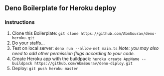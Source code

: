 ## Deno Boilerplate for Heroku deploy

### Instructions
1. Clone this Boilerplate: `git clone https://github.com/AbmSourav/deno-heroku.git`
3. Do your staffs...
4. Test on local server: `deno run --allow-net main.ts` 
*Note: you may also need to add other permission flugs according to your code.*
5. Create Heroku app with the buildpack: `heroku create AppName --buildpack https://github.com/AbmSourav/deno-diploy.git`
6. Deploy: `git push heroku master`
